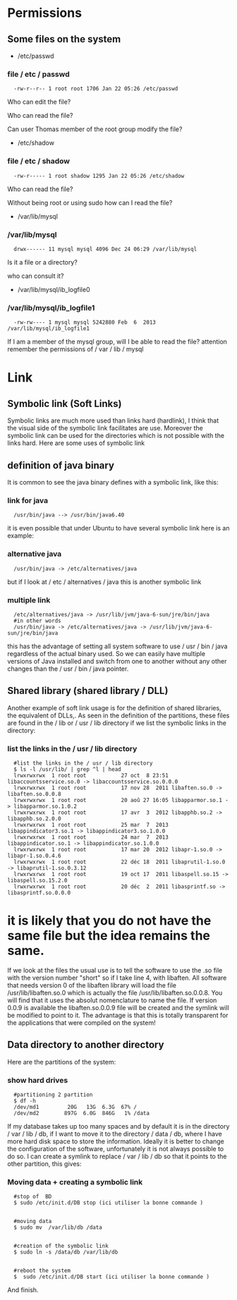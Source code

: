 # Permissions
## Some files on the system
* /etc/passwd
### file / etc / passwd
  
      -rw-r--r-- 1 root root 1706 Jan 22 05:26 /etc/passwd


Who can edit the file?


Who can read the file?


Can user Thomas member of the root group modify the file?

* /etc/shadow
### file / etc / shadow 

      -rw-r----- 1 root shadow 1295 Jan 22 05:26 /etc/shadow


Who can read the file?


Without being root or using sudo how can I read the file?

* /var/lib/mysql
### /var/lib/mysql

      drwx------ 11 mysql mysql 4096 Dec 24 06:29 /var/lib/mysql


Is it a file or a directory?


who can consult it?

* /var/lib/mysql/ib_logfile0
### /var/lib/mysql/ib_logfile1

      -rw-rw---- 1 mysql mysql 5242880 Feb  6  2013 /var/lib/mysql/ib_logfile1


If I am a member of the mysql group, will I be able to read the file? attention remember the permissions of / var / lib / mysql

# Link

## Symbolic link (Soft Links)
Symbolic links are much more used than links hard (hardlink), I think that the visual side of the symbolic link facilitates are use. Moreover the symbolic link can be used for the directories which is not possible with the links hard. Here are some uses of symbolic link

## definition of java binary
It is common to see the java binary defines with a symbolic link, like this:

### link for java

      /usr/bin/java --> /usr/bin/java6.40

it is even possible that under Ubuntu to have several symbolic link here is an example:

### alternative java

      /usr/bin/java -> /etc/alternatives/java

but if I look at / etc / alternatives / java this is another symbolic link

### multiple link

      /etc/alternatives/java -> /usr/lib/jvm/java-6-sun/jre/bin/java
      #in other words
      /usr/bin/java -> /etc/alternatives/java -> /usr/lib/jvm/java-6-sun/jre/bin/java


this has the advantage of setting all system software to use / usr / bin / java regardless of the actual binary used. So we can easily have multiple versions of Java installed and switch from one to another without any other changes than the / usr / bin / java pointer.


## Shared library (shared library / DLL)
Another example of soft link usage is for the definition of shared libraries, the equivalent of DLLs,. As seen in the definition of the partitions, these files are found in the / lib or / usr / lib directory if we list the symbolic links in the directory:

### list the links in the / usr / lib directory

      #list the links in the / usr / lib directory
      $ ls -l /usr/lib/ | grep ^l | head
      lrwxrwxrwx  1 root root           27 oct  8 23:51 libaccountsservice.so.0 -> libaccountsservice.so.0.0.0
      lrwxrwxrwx  1 root root           17 nov 28  2011 libaften.so.0 -> libaften.so.0.0.8
      lrwxrwxrwx  1 root root           20 aoû 27 16:05 libapparmor.so.1 -> libapparmor.so.1.0.2
      lrwxrwxrwx  1 root root           17 avr  3  2012 libapphb.so.2 -> libapphb.so.2.0.0
      lrwxrwxrwx  1 root root           25 mar  7  2013 libappindicator3.so.1 -> libappindicator3.so.1.0.0
      lrwxrwxrwx  1 root root           24 mar  7  2013 libappindicator.so.1 -> libappindicator.so.1.0.0
      lrwxrwxrwx  1 root root           17 mar 20  2012 libapr-1.so.0 -> libapr-1.so.0.4.6
      lrwxrwxrwx  1 root root           22 déc 18  2011 libaprutil-1.so.0 -> libaprutil-1.so.0.3.12
      lrwxrwxrwx  1 root root           19 oct 17  2011 libaspell.so.15 -> libaspell.so.15.2.0
      lrwxrwxrwx  1 root root           20 déc  2  2011 libasprintf.so -> libasprintf.so.0.0.0
 
# it is likely that you do not have the same file but the idea remains the same.
If we look at the files the usual use is to tell the software to use the .so file with the version number "short" so if I take line 4, with libaften. All software that needs version 0 of the libaften library will load the file /usr/lib/libaften.so.0 which is actually the file /usr/lib/libaften.so.0.0.8. You will find that it uses the absolut nomenclature to name the file. If version 0.0.9 is available the libaften.so.0.0.9 file will be created and the symlink will be modified to point to it. The advantage is that this is totally transparent for the applications that were compiled on the system!

## Data directory to another directory
Here are the partitions of the system:
### show hard drives

      #partitioning 2 partition
      $ df -h
      /dev/md1         20G   13G  6.3G  67% /
      /dev/md2        897G  6.0G  846G   1% /data
 
 
If my database takes up too many spaces and by default it is in the directory / var / lib / db, if I want to move it to the directory / data / db, where I have more hard disk space to store the information. Ideally it is better to change the configuration of the software, unfortunately it is not always possible to do so. I can create a symlink to replace / var / lib / db so that it points to the other partition, this gives:

### Moving data + creating a symbolic link

      #stop of  BD
      $ sudo /etc/init.d/DB stop (ici utiliser la bonne commande )
 
 
      #moving data
      $ sudo mv  /var/lib/db /data
 
 
      #creation of the symbolic link
      $ sudo ln -s /data/db /var/lib/db
 
 
      #reboot the system
      $  sudo /etc/init.d/DB start (ici utiliser la bonne commande )
 
 
And finish.
